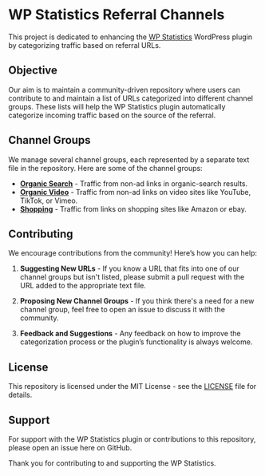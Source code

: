 # WP Statistics Referral Channels

This project is dedicated to enhancing the [WP Statistics](https://wp-statistics.com/) WordPress plugin by categorizing traffic based on referral URLs.

## Objective

Our aim is to maintain a community-driven repository where users can contribute to and maintain a list of URLs categorized into different channel groups. These lists will help the WP Statistics plugin automatically categorize incoming traffic based on the source of the referral.

## Channel Groups

We manage several channel groups, each represented by a separate text file in the repository. Here are some of the channel groups:

- **[Organic Search](organic_search.txt)** - Traffic from non-ad links in organic-search results.
- **[Organic Video](organic_video.txt)** - Traffic from non-ad links on video sites like YouTube, TikTok, or Vimeo.
- **[Shopping](shopping.txt)** - Traffic from links on shopping sites like Amazon or ebay.


## Contributing

We encourage contributions from the community! Here’s how you can help:

1. **Suggesting New URLs** - If you know a URL that fits into one of our channel groups but isn't listed, please submit a pull request with the URL added to the appropriate text file.

2. **Proposing New Channel Groups** - If you think there's a need for a new channel group, feel free to open an issue to discuss it with the community.

3. **Feedback and Suggestions** - Any feedback on how to improve the categorization process or the plugin’s functionality is always welcome.

## License

This repository is licensed under the MIT License - see the [LICENSE](LICENSE) file for details.

## Support

For support with the WP Statistics plugin or contributions to this repository, please open an issue here on GitHub.

Thank you for contributing to and supporting the WP Statistics.
